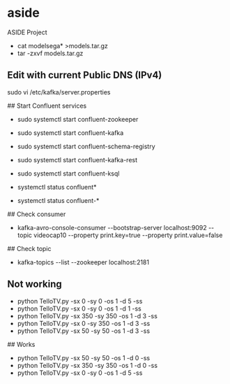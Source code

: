 # aside
ASIDE Project

- cat modelsega* >models.tar.gz
- tar -zxvf models.tar.gz

## Edit with current Public DNS (IPv4)

 sudo vi /etc/kafka/server.properties
  
## Start Confluent services  
 - sudo systemctl start confluent-zookeeper
 - sudo systemctl start confluent-kafka
 - sudo systemctl start confluent-schema-registry
 - sudo systemctl start confluent-kafka-rest
 - sudo systemctl start confluent-ksql
 
 - systemctl status confluent*
 - systemctl status confluent-*
  
## Check consumer  
 - kafka-avro-console-consumer --bootstrap-server localhost:9092 --topic videocap10 --property print.key=true --property print.value=false

## Check topic
 - kafka-topics --list --zookeeper localhost:2181

 

## Not working
 - python TelloTV.py -sx 0 -sy 0 -os 1 -d 5 -ss
 - python TelloTV.py -sx 0 -sy 0 -os 1 -d 1 -ss
 - python TelloTV.py -sx 350 -sy 350 -os 1 -d 3 -ss
 - python TelloTV.py -sx 0 -sy 350 -os 1 -d 3 -ss
 - python TelloTV.py -sx 50 -sy 50 -os 1 -d 3 -ss

## Works
 - python TelloTV.py -sx 50 -sy 50 -os 1 -d 0 -ss
 - python TelloTV.py -sx 350 -sy 350 -os 1 -d 0 -ss
 - python TelloTV.py -sx 0 -sy 0 -os 1 -d 5 -ss


